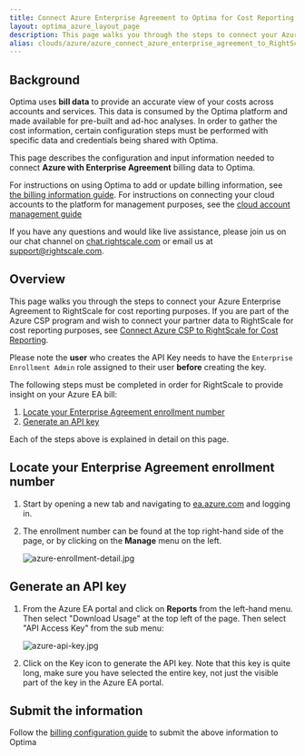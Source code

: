 ```yaml
---
title: Connect Azure Enterprise Agreement to Optima for Cost Reporting
layout: optima_azure_layout_page
description: This page walks you through the steps to connect your Azure Enterprise Agreement to Optima for cost reporting purposes.
alias: clouds/azure/azure_connect_azure_enterprise_agreement_to_RightScale_for_cost_reporting.html
---
```


## Background

Optima uses **bill data** to provide an accurate view of your costs across accounts and services. This data is consumed by the Optima platform and made available for pre-built and ad-hoc analyses. In order to gather the cost information, certain configuration steps must be performed with specific data and credentials being shared with Optima.

This page describes the configuration and input information needed to connect **Azure with Enterprise Agreement** billing data to Optima.

For instructions on using Optima to add or update billing information, see [the billing information guide](index.html).
For instructions on connecting your cloud accounts to the platform for management purposes, see the [cloud account management guide](/ca/ca_getting_started.html#connecting-clouds)

If you have any questions and would like live assistance, please join us on our chat channel on [chat.rightscale.com](http://chat.rightscale.com) or email us at [support@rightscale.com](mailto:support@rightscale.com).

## Overview

This page walks you through the steps to connect your Azure Enterprise Agreement to RightScale for cost reporting purposes. If you are part of the Azure CSP program and wish to connect your partner data to RightScale for cost reporting purposes, see [Connect Azure CSP to RightScale for Cost Reporting](azure_csp.html).

Please note the **user** who creates the API Key needs to have the `Enterprise Enrollment Admin` role assigned to their user **before** creating the key.

The following steps must be completed in order for RightScale to provide insight on your Azure EA bill:
1. [Locate your Enterprise Agreement enrollment number](#locate-your-enterprise-agreement-enrollment-number)
2. [Generate an API key](#generate-an-api-key)

Each of the steps above is explained in detail on this page.

## Locate your Enterprise Agreement enrollment number

1. Start by opening a new tab and navigating to [ea.azure.com](http://ea.azure.com) and logging in.

2. The enrollment number can be found at the top right-hand side of the page, or by clicking on the **Manage** menu on the left.

    ![azure-enrollment-detail.jpg](/img/azure-enrollment-detail.jpg)

## Generate an API key

1. From the Azure EA portal and click on **Reports** from the left-hand menu. Then select "Download Usage" at the top left of the page. Then select "API Access Key" from the sub menu:

    ![azure-api-key.jpg](/img/azure-api-key.jpg)

2. Click on the Key icon to generate the API key. Note that this key is quite long, make sure you have selected the entire key, not just the visible part of the key in the Azure EA portal.

## Submit the information

Follow the [billing configuration guide](/optima/guides/billing_configuration.html) to submit the above information to Optima
